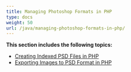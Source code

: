 ```yaml
---
title: Managing Photoshop Formats in PHP
type: docs
weight: 50
url: /java/managing-photoshop-formats-in-php/
---
```


**This section includes the following topics:**

- [Creating Indexed PSD Files in PHP](/imaging/java/creating-indexed-psd-files-in-php/)
- [Exporting Images to PSD Format in PHP](/imaging/java/exporting-images-to-psd-format-in-php/)
